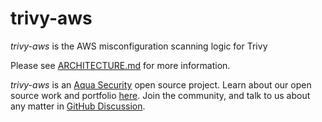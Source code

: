 # trivy-aws

_trivy-aws_ is the AWS misconfiguration scanning logic for Trivy

Please see [ARCHITECTURE.md](ARCHITECTURE.md) for more information.

_trivy-aws_ is an [Aqua Security](https://aquasec.com) open source project.
Learn about our open source work and portfolio [here](https://www.aquasec.com/products/open-source-projects/).
Join the community, and talk to us about any matter in [GitHub Discussion](https://github.com/aquasecurity/trivy/discussions).
